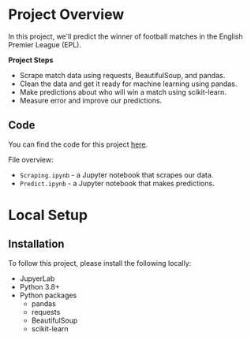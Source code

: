 # Project Overview

In this project, we'll predict the winner of football matches in the English Premier League (EPL).

**Project Steps**

- Scrape match data using requests, BeautifulSoup, and pandas.
- Clean the data and get it ready for machine learning using pandas.
- Make predictions about who will win a match using scikit-learn.
- Measure error and improve our predictions.

## Code

You can find the code for this project [here](https://github.com/dataquestio/project-walkthroughs/tree/master/football_matches).

File overview:

- `Scraping.ipynb` - a Jupyter notebook that scrapes our data.
- `Predict.ipynb` - a Jupyter notebook that makes predictions.

# Local Setup

## Installation

To follow this project, please install the following locally:

- JupyerLab
- Python 3.8+
- Python packages
  - pandas
  - requests
  - BeautifulSoup
  - scikit-learn
